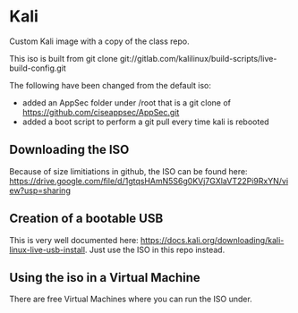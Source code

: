 # Kali
Custom Kali image with a copy of the class repo.

This iso is built from git clone git://gitlab.com/kalilinux/build-scripts/live-build-config.git

The following have been changed from the default iso:
* added an AppSec folder under /root that is a git clone of https://github.com/ciseappsec/AppSec.git
* added a boot script to perform a git pull every time kali is rebooted

## Downloading the ISO
Because of size limitiations in github, the ISO can be found here:
https://drive.google.com/file/d/1gtqsHAmN5S6g0KVj7GXlaVT22Pi9RxYN/view?usp=sharing

## Creation of a bootable USB
This is very well documented here: https://docs.kali.org/downloading/kali-linux-live-usb-install. Just use the ISO in this repo instead.

## Using the iso in a Virtual Machine
There are free Virtual Machines where you can run the ISO under.

